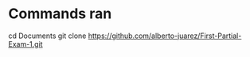 <h1> Commands ran </h1>

cd Documents
git clone https://github.com/alberto-juarez/First-Partial-Exam-1.git
